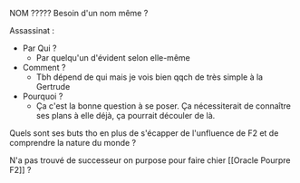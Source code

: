 NOM ?????
Besoin d'un nom même ?

Assassinat :
- Par Qui ?
	- Par quelqu'un d'évident selon elle-même
- Comment ?
	- Tbh dépend de qui mais je vois bien qqch de très simple à la Gertrude
- Pourquoi ?
	- Ça c'est la bonne question à se poser. Ça nécessiterait de connaître ses plans à elle déjà, ça pourrait découler de là.

Quels sont ses buts tho en plus de s'écapper de l'unfluence de F2 et de comprendre la nature du monde ?

N'a pas trouvé de successeur on purpose pour faire chier [[Oracle Pourpre F2]] ?